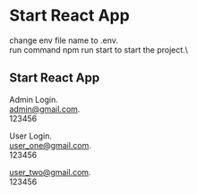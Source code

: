 # Start React App

change env file name to .env.\
run command npm run start to start the project.\

## Start React App
Admin Login.\
admin@gmail.com.\
123456

User Login.\
user_one@gmail.com.\
123456

user_two@gmail.com.\
123456